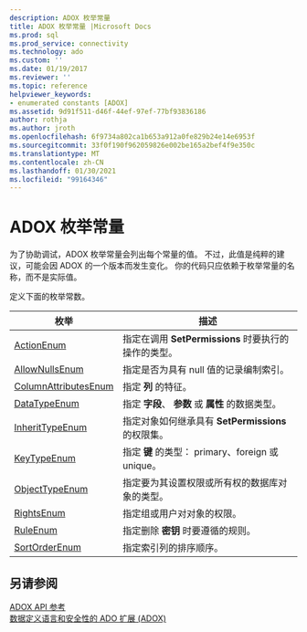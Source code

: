 ```yaml
---
description: ADOX 枚举常量
title: ADOX 枚举常量 |Microsoft Docs
ms.prod: sql
ms.prod_service: connectivity
ms.technology: ado
ms.custom: ''
ms.date: 01/19/2017
ms.reviewer: ''
ms.topic: reference
helpviewer_keywords:
- enumerated constants [ADOX]
ms.assetid: 9d91f511-d46f-44ef-97ef-77bf93836186
author: rothja
ms.author: jroth
ms.openlocfilehash: 6f9734a802ca1b653a912a0fe829b24e14e6953f
ms.sourcegitcommit: 33f0f190f962059826e002be165a2bef4f9e350c
ms.translationtype: MT
ms.contentlocale: zh-CN
ms.lasthandoff: 01/30/2021
ms.locfileid: "99164346"
---
```

# <a name="adox-enumerated-constants"></a>ADOX 枚举常量
为了协助调试，ADOX 枚举常量会列出每个常量的值。 不过，此值是纯粹的建议，可能会因 ADOX 的一个版本而发生变化。 你的代码只应依赖于枚举常量的名称，而不是实际值。  
  
 定义下面的枚举常数。  
  
|枚举|描述|  
|-----------------|-----------------|  
|[ActionEnum](./actionenum.md)|指定在调用 **SetPermissions** 时要执行的操作的类型。|  
|[AllowNullsEnum](./allownullsenum.md)|指定是否为具有 null 值的记录编制索引。|  
|[ColumnAttributesEnum](./columnattributesenum.md)|指定 **列** 的特征。|  
|[DataTypeEnum](../ado-api/datatypeenum.md)|指定 **字段**、 **参数** 或 **属性** 的数据类型。|  
|[InheritTypeEnum](./inherittypeenum.md)|指定对象如何继承具有 **SetPermissions** 的权限集。|  
|[KeyTypeEnum](./keytypeenum.md)|指定 **键** 的类型： primary、foreign 或 unique。|  
|[ObjectTypeEnum](./objecttypeenum.md)|指定要为其设置权限或所有权的数据库对象的类型。|  
|[RightsEnum](./rightsenum.md)|指定组或用户对对象的权限。|  
|[RuleEnum](./ruleenum.md)|指定删除 **密钥** 时要遵循的规则。|  
|[SortOrderEnum](./sortorderenum.md)|指定索引列的排序顺序。|  
  
## <a name="see-also"></a>另请参阅  
 [ADOX API 参考](./adox-object-model.md)   
 [数据定义语言和安全性的 ADO 扩展 (ADOX)](../../guide/extensions/ado-extensions-for-data-definition-language-and-security-adox.md)